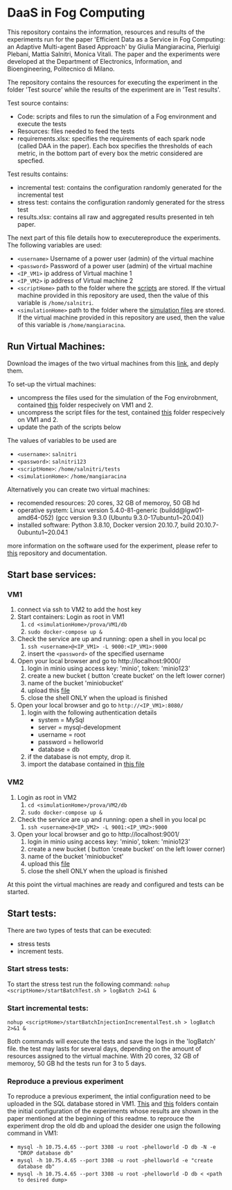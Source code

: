 # DaaS in Fog Computing

This repository contains the information, resources and results of the experiments run for the paper 'Efficient Data as a Service in Fog Computing: an Adaptive Multi-agent Based Approach' by Giulia Mangiaracina, Pierluigi Plebani, Mattia Salnitri, Monica Vitali. The paper and the experiments were developed at the Department of Electronics, Information, and Bioengineering, Politecnico di Milano.

The repository contains the resources for executing the experiment in the folder 'Test source' while the results of the experiment are in 'Test results'.

Test source contains:
- Code: scripts and files to run the simulation of a Fog environment and execute the tests 
- Resources: files needed to feed the tests
- requirements.xlsx: specifies the requirements of each spark node (called DAA in the paper). Each box specifies the thresholds of each metric, in the bottom part of every box the metric considered are specfied.

Test results contains:
- incremental test: contains the configuration randomly generated for the incremental test
- stress test: contains the configuration randomly generated for the stress test
- results.xlsx:  contains all raw and aggregated results presented in teh paper.


The next part of this file details how to executereproduce the experiments. The following variables are used:
- `<username>` Username of a power user (admin) of the virtual machine
- `<password>` Password of a power user (admin) of the virtual machine
- `<IP_VM1>` ip address of Virtual machine 1
- `<IP_VM2>` ip address of Virtual machine 2
- `<scriptHome>` path to the folder where the [scripts](https://github.com/MattiaSalnitri/DaaSinFogComputing/tree/main/Test%20source/Code/Test%20scripts) are stored. If the virtual machine provided in this repository are used, then the value of this variable is `/home/salnitri`.
- `<simulationHome>` path to the folder where the [simulation files](https://github.com/MattiaSalnitri/DaaSinFogComputing/tree/main/Test%20source/Code/Fog%20simulation%20environment) are stored. If the virtual machine provided in this repository are used, then the value of this variable is `/home/mangiaracina`.


## Run Virtual Machines:
Download the images of the two virtual machines from this [link](https://polimi365-my.sharepoint.com/:f:/g/personal/10639193_polimi_it/EgNt5PkmpMNAvrxYXssyjDUBd8H8LKopogFnF9McF0ytqQ?e=uMfw14), and deply them.

To set-up the virtual machines:
- uncompress the files used for the simulation of the Fog envirobnment, contained [this](https://github.com/MattiaSalnitri/DaaSinFogComputing/tree/main/Test%20source/Code/Fog%20simulation%20environment) folder respecively on VM1 and 2.
- uncompress the script files for the test, contained [this](https://github.com/MattiaSalnitri/DaaSinFogComputing/tree/main/Test%20source/Code/Test%20scripts) folder respecively on VM1 and 2.
- update the path of the scripts below

The values of variables to be used are
- `<username>`: `salnitri`
- `<password>`: `salnitri123`
- `<scriptHome>`: `/home/salnitri/tests`
- `<simulationHome>`: `/home/mangiaracina`

Alternatively you can create two virtual machines: 
- recomended resources: 20 cores, 32 GB of memoroy, 50 GB hd
- operative system: Linux version 5.4.0-81-generic (buildd@lgw01-amd64-052) (gcc version 9.3.0 (Ubuntu 9.3.0-17ubuntu1~20.04))
- installed software: Python 3.8.10, Docker version 20.10.7, build 20.10.7-0ubuntu1~20.04.1

more information on the software used for the experiment, please refer to [this](https://github.com/GiuMangiaracina/Thesis) repository and documentation.

## Start base services:

### VM1
1. connect via ssh to VM2 to add the host key 
2. Start containers: Login as root in VM1
   1. `cd <simulationHome>/prova/VM1/db`
   2. `sudo docker-compose up &`
3. Check the service are up and running: open a shell in you local pc
   1. `ssh <username>@<IP_VM1> -L 9000:<IP_VM1>:9000`
   2. insert the `<password>` of the specified username
4. Open your local browser and go to http://localhost:9000/
   1. login in minio using access key: 'minio', token: 'minio123'
   2. create a new bucket ( button 'create bucket' on the left lower corner)
   3. name of the bucket 'miniobucket'
   4. upload this [file ](https://github.com/MattiaSalnitri/DaaSinFogComputing/blob/main/Test%20source/Resources/file1.json)
   5. close the shell ONLY when the upload is finished
5. Open your local browser and go to `http://<IP_VM1>:8080/`
   1. login with the following authentication details
      - system = MySql
      - server = mysql-development
      - username = root
      - password = helloworld
      - database = db
   2. if the database is not empty, drop it.
   3. import the database contained in [this file](https://github.com/MattiaSalnitri/DaaSinFogComputing/blob/main/Test%20source/Resources/db.sql.gz)


### VM2
1. Login as root in VM2
   1. `cd <simulationHome>/prova/VM2/db`
   2. `sudo docker-compose up &`
2. Check the service are up and running: open a shell in you local pc
   1. `ssh <username>@<IP_VM2> -L 9001:<IP_VM2>:9000`
3. Open your local browser and go to http://localhost:9001/
   1. login in minio using access key: 'minio', token: 'minio123'
   2. create a new bucket ( button 'create bucket' on the left lower corner)
   3. name of the bucket 'miniobucket'
   4. upload this [file ](https://github.com/MattiaSalnitri/DaaSinFogComputing/blob/main/Test%20source/Resources/file1.json)
   5. close the shell ONLY when the upload is finished

At this point the virtual machines are ready and configured and tests can be started.

## Start tests:

There are two types of tests that can be executed:
- stress tests
- increment tests.


### Start stress tests:
To start the stress test run the following command:
`nohup <scriptHome>/startBatchTest.sh > logBatch 2>&1 &`

### Start incremental tests:
`nohup <scriptHome>/startBatchInjectionIncrementalTest.sh > logBatch 2>&1 &`

Both commands will execute the tests and save the logs in the 'logBatch' file. the test may lasts for several days, depending on the amount of resources assigned to the virtual machine. With 20 cores, 32 GB of memoroy, 50 GB hd the tests run for 3 to 5 days. 

### Reproduce a previous experiment
To reproduce a previous experiment, the intial configuration need to be uploaded in the SQL database stored in VM1. [This](https://github.com/MattiaSalnitri/DaaSinFogComputing/tree/main/Test%20results/incremental%20test/Fog%20environment%20configuration) and [this](https://github.com/MattiaSalnitri/DaaSinFogComputing/tree/main/Test%20results/stress%20test/Fog%20environment%20configuration) folders contain the initial configuration of the experiments whose results are shown in the paper mentioned at the beginning of this readme. to reprouce the experiment drop the old db and upload the desider one usign the following command in VM1:
- `mysql -h 10.75.4.65 --port 3308 -u root -phelloworld -D db -N -e "DROP database db"`
- `mysql -h 10.75.4.65 --port 3308 -u root -phelloworld -e "create database db"`
- `mysql -h 10.75.4.65 --port 3308 -u root -phelloworld -D db < <path to desired dump>`   